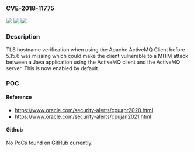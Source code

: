 ### [CVE-2018-11775](https://cve.mitre.org/cgi-bin/cvename.cgi?name=CVE-2018-11775)
![](https://img.shields.io/static/v1?label=Product&message=Apache%20ActiveMQ&color=blue)
![](https://img.shields.io/static/v1?label=Version&message=n%2Fa&color=blue)
![](https://img.shields.io/static/v1?label=Vulnerability&message=Missing%20TLS%20Hostname%20Verification&color=brighgreen)

### Description

TLS hostname verification when using the Apache ActiveMQ Client before 5.15.6 was missing which could make the client vulnerable to a MITM attack between a Java application using the ActiveMQ client and the ActiveMQ server. This is now enabled by default.

### POC

#### Reference
- https://www.oracle.com/security-alerts/cpuapr2020.html
- https://www.oracle.com/security-alerts/cpujan2021.html

#### Github
No PoCs found on GitHub currently.

